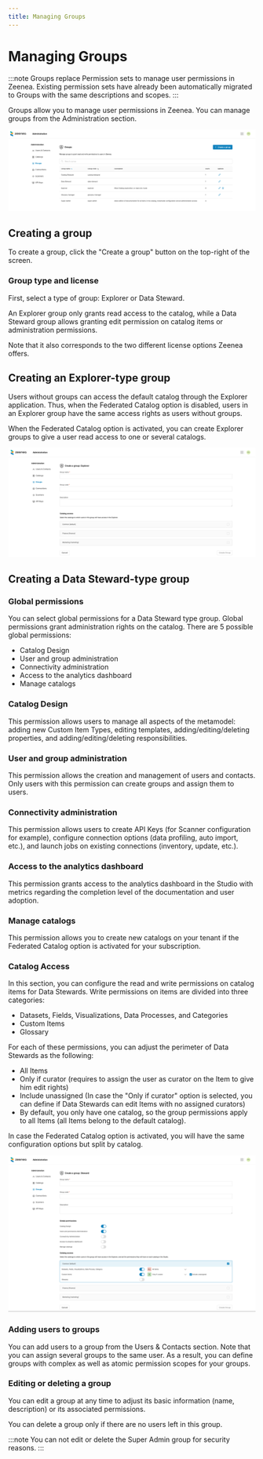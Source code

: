 ```yaml
---
title: Managing Groups
---
```


# Managing Groups

:::note
Groups replace Permission sets to manage user permissions in Zeenea. Existing permission sets have already been automatically migrated to Groups with the same descriptions and scopes. 
:::

Groups allow you to manage user permissions in Zeenea. You can manage groups from the Administration section.

  ![](./_shared/zeenea-group-create.png)

## Creating a group

To create a group, click the "Create a group" button on the top-right of the screen.

### Group type and license

First, select a type of group: Explorer or Data Steward.

An Explorer group only grants read access to the catalog, while a Data Steward group allows granting edit permission on catalog items or administration permissions.

Note that it also corresponds to the two different license options Zeenea offers.

## Creating an Explorer-type group

Users without groups can access the default catalog through the Explorer application. Thus, when the Federated Catalog option is disabled, users in an Explorer group have the same access rights as users without groups.

When the Federated Catalog option is activated, you can create Explorer groups to give a user read access to one or several catalogs.

  ![](./_shared/zeenea-group-explorer-type.png)

## Creating a Data Steward-type group

### Global permissions

You can select global permissions for a Data Steward type group. Global permissions grant administration rights on the catalog. There are 5 possible global permissions:

* Catalog Design
* User and group administration
* Connectivity administration
* Access to the analytics dashboard
* Manage catalogs

### Catalog Design

This permission allows users to manage all aspects of the metamodel: adding new Custom Item Types, editing templates, adding/editing/deleting properties, and adding/editing/deleting responsibilities.

### User and group administration

This permission allows the creation and management of users and contacts. Only users with this permission can create groups and assign them to users.

### Connectivity administration

This permission allows users to create API Keys (for Scanner configuration for example), configure connection options (data profiling, auto import, etc.), and launch jobs on existing connections (inventory, update, etc.).

### Access to the analytics dashboard

This permission grants access to the analytics dashboard in the Studio with metrics regarding the completion level of the documentation and user adoption.

### Manage catalogs

This permission allows you to create new catalogs on your tenant if the Federated Catalog option is activated for your subscription.

### Catalog Access

In this section, you can configure the read and write permissions on catalog items for Data Stewards. Write permissions on items are divided into three categories:

* Datasets, Fields, Visualizations, Data Processes, and Categories
* Custom Items
* Glossary

For each of these permissions, you can adjust the perimeter of Data Stewards as the following:

* All Items
* Only if curator (requires to assign the user as curator on the Item to give him edit rights)
* Include unassigned (In case the "Only if curator" option is selected, you can define if Data Stewards can edit Items with no assigned curators)
* By default, you only have one catalog, so the group permissions apply to all Items (all Items belong to the default catalog).

In case the Federated Catalog option is activated, you will have the same configuration options but split by catalog.

  ![](./_shared/zeenea-group-catalog.png)

### Adding users to groups

You can add users to a group from the Users & Contacts section. Note that you can assign several groups to the same user. As a result, you can define groups with complex as well as atomic permission scopes for your groups.

### Editing or deleting a group

You can edit a group at any time to adjust its basic information (name, description) or its associated permissions.

You can delete a group only if there are no users left in this group.

:::note
You can not edit or delete the Super Admin group for security reasons.
:::